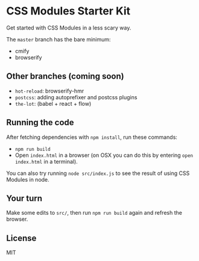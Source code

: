 CSS Modules Starter Kit
====

Get started with CSS Modules in a less scary way.

The `master` branch has the bare minimum:

- cmify
- browserify

Other branches (coming soon)
----

- `hot-reload`: browserify-hmr
- `postcss`: adding autoprefixer and postcss plugins
- `the-lot`: (babel + react + flow)

Running the code
----

After fetching dependencies with `npm install`, run these commands:

- `npm run build`
- Open `index.html` in a browser (on OSX you can do this by entering `open index.html` in a terminal).

You can also try running `node src/index.js` to see the result of using CSS Modules in node.

Your turn
----

Make some edits to `src/`, then run `npm run build` again and refresh the browser.

License
----

MIT

